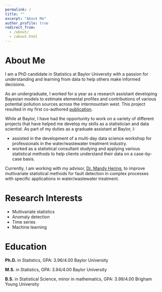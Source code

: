 ```yaml
---
permalink: /
title: ""
excerpt: "About Me"
author_profile: true
redirect_from: 
  - /about/
  - /about.html
---
```


About Me
======

I am a PhD candidate in Statistics at Baylor University with a passion for understanding and learning from data to help others make informed decisions.

As an undergraduate, I worked for a year as a research assistant developing Bayesian models to estimate elemental profiles and contributions of various potential pollution sources across the intermountain west. This project resulted in my first co-authored [publication](https://trgrimm.github.io/publications/).

While at Baylor, I have had the opportunity to work on a variety of different projects that have helped me develop my skills as a statistician and data scientist. As part of my duties as a graduate assistant at Baylor, I:

* assisted in the development of a multi-day data science workshop for professionals in the water/wastewater treatment industry.
* worked as a statistical consultant studying and applying various statistical methods to help clients understand their data on a case-by-case basis.

Currently, I am working with my advisor, [Dr. Mandy Hering](https://statistics.artsandsciences.baylor.edu/person/dr-amanda-s-hering), to improve multivariate statistical methods for fault detection in complex processes with specific applications in water/wastewater treatment.


Research Interests
======

* Multivariate statistics
* Anomaly detection
* Time series
* Machine learning



Education
======

**Ph.D.** in Statistics, GPA: 3.96/4.00 Baylor University

**M.S.** in Statistics, GPA: 3.94/4.00 Baylor University

**B.S.** in Statistical Science, minor in mathematics, GPA: 3.99/4.00   Brigham Young University

[comment]: <> (For more info)
[comment]: <> (------)
